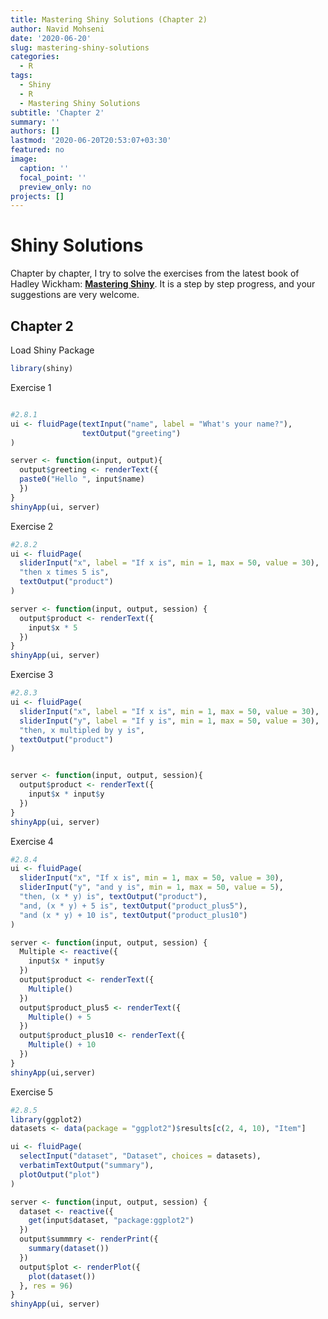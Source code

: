 ```yaml
---
title: Mastering Shiny Solutions (Chapter 2)
author: Navid Mohseni
date: '2020-06-20'
slug: mastering-shiny-solutions
categories:
  - R
tags:
  - Shiny
  - R
  - Mastering Shiny Solutions
subtitle: 'Chapter 2'
summary: ''
authors: []
lastmod: '2020-06-20T20:53:07+03:30'
featured: no
image:
  caption: ''
  focal_point: ''
  preview_only: no
projects: []
---
```


# Shiny Solutions


Chapter by chapter, I try to solve the exercises from the latest book of Hadley Wickham: [**Mastering Shiny**](https://mastering-shiny.org/). It is a step by step progress, and your suggestions are very welcome.


## Chapter 2



Load Shiny Package

```r
library(shiny)
```


Exercise 1

```r

#2.8.1
ui <- fluidPage(textInput("name", label = "What's your name?"),
                textOutput("greeting")
)

server <- function(input, output){
  output$greeting <- renderText({
  paste0("Hello ", input$name)
  })
}
shinyApp(ui, server)

```

Exercise 2

```r
#2.8.2
ui <- fluidPage(
  sliderInput("x", label = "If x is", min = 1, max = 50, value = 30),
  "then x times 5 is",
  textOutput("product")
)

server <- function(input, output, session) {
  output$product <- renderText({ 
    input$x * 5
  })
}
shinyApp(ui, server)
```

Exercise 3

```r
#2.8.3
ui <- fluidPage(
  sliderInput("x", label = "If x is", min = 1, max = 50, value = 30),
  sliderInput("y", label = "If y is", min = 1, max = 50, value = 30),
  "then, x multipled by y is",
  textOutput("product")
)


server <- function(input, output, session){
  output$product <- renderText({
    input$x * input$y
  })
}
shinyApp(ui, server)
```

Exercise 4

```r
#2.8.4
ui <- fluidPage(
  sliderInput("x", "If x is", min = 1, max = 50, value = 30),
  sliderInput("y", "and y is", min = 1, max = 50, value = 5),
  "then, (x * y) is", textOutput("product"),
  "and, (x * y) + 5 is", textOutput("product_plus5"),
  "and (x * y) + 10 is", textOutput("product_plus10")
)

server <- function(input, output, session) {
  Multiple <- reactive({
    input$x * input$y
  })
  output$product <- renderText({ 
    Multiple()
  })
  output$product_plus5 <- renderText({ 
    Multiple() + 5
  })
  output$product_plus10 <- renderText({ 
    Multiple() + 10
  })
}
shinyApp(ui,server)

```

Exercise 5

```r
#2.8.5
library(ggplot2)
datasets <- data(package = "ggplot2")$results[c(2, 4, 10), "Item"]

ui <- fluidPage(
  selectInput("dataset", "Dataset", choices = datasets),
  verbatimTextOutput("summary"),
  plotOutput("plot")
)

server <- function(input, output, session) {
  dataset <- reactive({
    get(input$dataset, "package:ggplot2")
  })
  output$summmry <- renderPrint({
    summary(dataset())
  })
  output$plot <- renderPlot({
    plot(dataset())
  }, res = 96)
}
shinyApp(ui, server)

```

 
 
